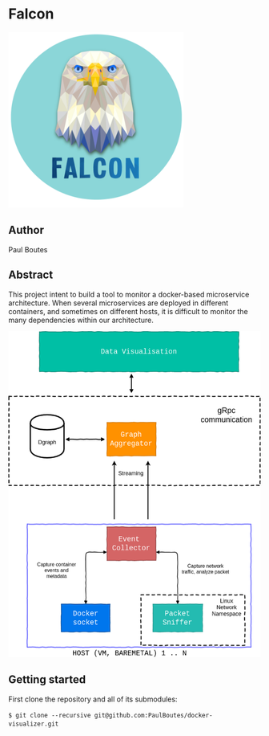 # Falcon

<img src="docs/logo.png" width="350">

## Author

Paul Boutes

## Abstract

This project intent to build a tool to monitor a docker-based microservice architecture.
When several microservices are deployed in different containers, and sometimes on different hosts,
it is difficult to monitor the many dependencies within our architecture.

![architecture](docs/collector.png)

## Getting started

First clone the repository and all of its submodules: 

`$ git clone --recursive git@github.com:PaulBoutes/docker-visualizer.git`
